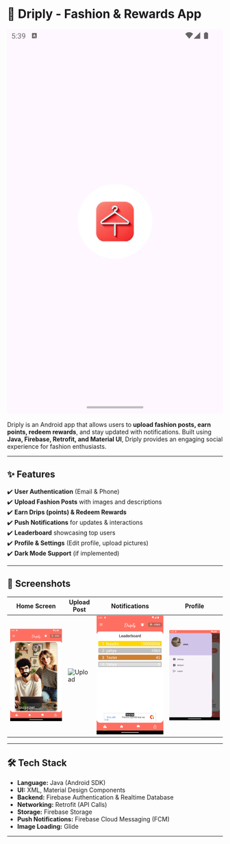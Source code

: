 # 👕 Driply - Fashion & Rewards App

![Driply Banner](screenshots/splash.png)  

Driply is an Android app that allows users to **upload fashion posts, earn points, redeem rewards**, and stay updated with notifications. Built using **Java, Firebase, Retrofit, and Material UI**, Driply provides an engaging social experience for fashion enthusiasts.

---

## ✨ **Features**
✔️ **User Authentication** (Email & Phone)  
✔️ **Upload Fashion Posts** with images and descriptions  
✔️ **Earn Drips (points) & Redeem Rewards**  
✔️ **Push Notifications** for updates & interactions  
✔️ **Leaderboard** showcasing top users  
✔️ **Profile & Settings** (Edit profile, upload pictures)  
✔️ **Dark Mode Support** (if implemented)  

---

## 📸 **Screenshots**
| Home Screen  | Upload Post  | Notifications | Profile |
|---|---|---|---|
| ![Home](screenshots/Deck.png) | ![Upload](screenshots/Upload.png) | ![Leaderboard](screenshots/leaderboard.png) | ![Settings](screenshots/Settings.png) |

---

## 🛠 **Tech Stack**
- **Language:** Java (Android SDK)
- **UI:** XML, Material Design Components
- **Backend:** Firebase Authentication & Realtime Database
- **Networking:** Retrofit (API Calls)
- **Storage:** Firebase Storage
- **Push Notifications:** Firebase Cloud Messaging (FCM)
- **Image Loading:** Glide

---
